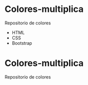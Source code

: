 # Colores-multiplica
Repositorio de colores 

<ul>
  <li>HTML</li>
  <li>CSS</li>
  <li>Bootstrap</li>

</ul>

# Colores-multiplica
Repositorio de colores 
